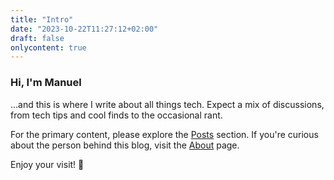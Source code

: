 ```yaml
---
title: "Intro"
date: "2023-10-22T11:27:12+02:00"
draft: false
onlycontent: true
---
```


### Hi, I'm Manuel

…and this is where I write about all things tech. Expect a mix of discussions, from tech tips and cool finds to the occasional rant.

For the primary content, please explore the [Posts](/posts/) section. If you're curious about the person behind this blog, visit the [About](/about/) page.

Enjoy your visit! 🙂

